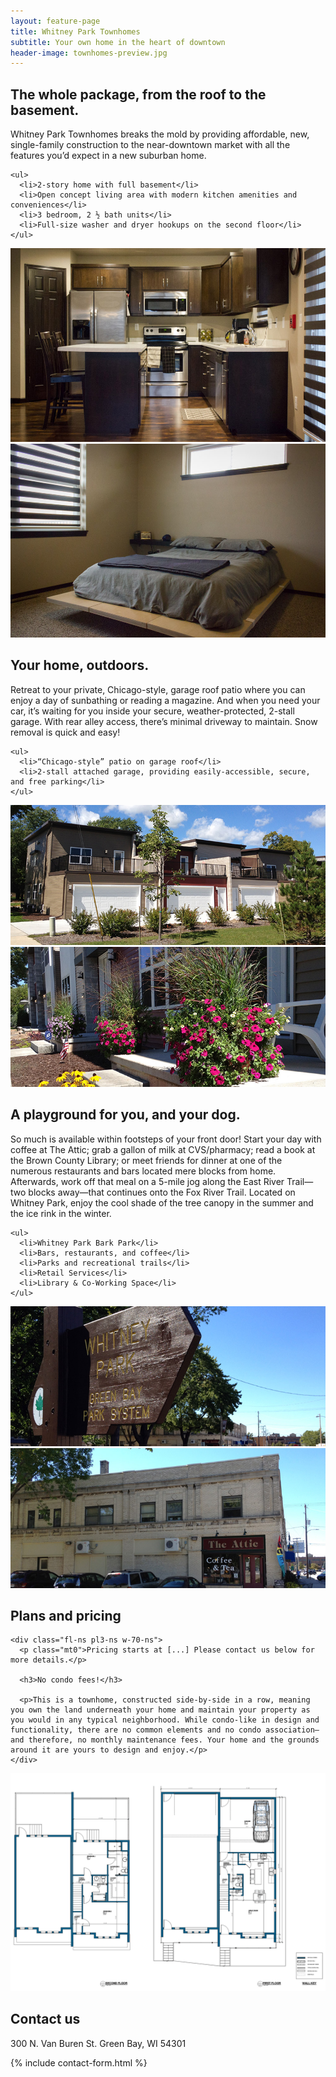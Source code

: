 ```yaml
---
layout: feature-page
title: Whitney Park Townhomes
subtitle: Your own home in the heart of downtown
header-image: townhomes-preview.jpg
---
```


<section class="mw7 ph3 center cf mv4">
  <h2 class="fl-ns w-30-ns pr3-ns mt0 whitney-red">The whole package, from the roof to the basement.</h2>

  <div class="fl-ns pl3-ns w-70-ns">
    <p class="mt0">Whitney Park Townhomes breaks the mold by providing affordable, new, single-family construction to the near-downtown market with all the features you’d expect in a new suburban home.</p>

    <ul>
      <li>2-story home with full basement</li>
      <li>Open concept living area with modern kitchen amenities and conveniences</li>
      <li>3 bedroom, 2 ½ bath units</li>
      <li>Full-size washer and dryer hookups on the second floor</li>
    </ul>
  </div>
</section>

<section class="mw9 center">
  <div class="card-container card-container-wide">
    <div class="card w-50-l">
      <div class="card-content">
        <img class="w-100" src="/images/townhomes-kitchen.jpg">
      </div>
    </div>
    <div class="card w-50-l">
      <div class="card-content">
        <img class="w-100" src="/images/townhomes-bedroom.jpg">
      </div>
    </div>
  </div>
</section>

<section class="mw7 ph3 center cf mv4">
  <h2 class="fl-ns w-30-ns pr3-ns mt0 whitney-red">Your home, outdoors.</h2>

  <div class="fl-ns pl3-ns w-70-ns">
    <p class="mt0">Retreat to your private, Chicago-style, garage roof patio where you can enjoy a day of sunbathing or reading a magazine. And when you need your car, it’s waiting for you inside your secure, weather-protected, 2-stall garage. With rear alley access, there’s minimal driveway to maintain. Snow removal is quick and easy!</p>

    <ul>
      <li>“Chicago-style” patio on garage roof</li>
      <li>2-stall attached garage, providing easily-accessible, secure, and free parking</li>
    </ul>
  </div>
</section>

<section class="mw9 center">
  <div class="card-container card-container-reverse card-container-wide">
    <div class="card w-50-l">
      <div class="card-content">
        <img class="w-100" src="/images/townhomes-roof-garage.jpg">
      </div>
    </div>
    <div class="card w-50-l">
      <div class="card-content">
        <img class="w-100" src="/images/townhomes-entrance.jpg">
      </div>
    </div>
  </div>
</section>

<section class="mw7 ph3 center cf mv4">
  <h2 class="fl-ns w-30-ns pr3-ns mt0 whitney-red">A playground for you, and your dog.</h2>

  <div class="fl-ns pl3-ns w-70-ns">
    <p class="mt0">So much is available within footsteps of your front door! Start your day with coffee at The Attic; grab a gallon of milk at CVS/pharmacy; read a book at the Brown County Library; or meet friends for dinner at one of the numerous restaurants and bars located mere blocks from home. Afterwards, work off that meal on a 5-mile jog along the East River Trail—two blocks away—that continues onto the Fox River Trail. Located on Whitney Park, enjoy the cool shade of the tree canopy in the summer and the ice rink in the winter.</p>

    <ul>
      <li>Whitney Park Bark Park</li>
      <li>Bars, restaurants, and coffee</li>
      <li>Parks and recreational trails</li>
      <li>Retail Services</li>
      <li>Library & Co-Working Space</li>
    </ul>
  </div>
</section>

<section class="mw9 center">
  <div class="card-container card-container-wide">
    <div class="card w-50-l">
      <div class="card-content">
        <img class="w-100" src="/images/townhomes-whitney-park.jpg">
      </div>
    </div>
    <div class="card w-50-l">
      <div class="card-content">
        <img class="w-100" src="/images/townhomes-neighborhood.jpg">
      </div>
    </div>
  </div>
</section>

<section class="mw8 center ph3 cf mv4">
  <div class="mw7 center">
    <h2 class="fl-ns w-30-ns pr3-ns mt0 whitney-red">Plans and pricing</h2>

    <div class="fl-ns pl3-ns w-70-ns">
      <p class="mt0">Pricing starts at [...] Please contact us below for more details.</p>

      <h3>No condo fees!</h3>

      <p>This is a townhome, constructed side-by-side in a row, meaning you own the land underneath your home and maintain your property as you would in any typical neighborhood. While condo-like in design and functionality, there are no common elements and no condo association—and therefore, no monthly maintenance fees. Your home and the grounds around it are yours to design and enjoy.</p>
    </div>
  </div>

  <div class="fl pa2 w-100"><img src="/images/townhomes-phase-4-floor-plan.png" alt="Townhomes floor plan"></div>
</section>

<section style="background-image: url('/images/background-3.jpg');" class="cover pa3 pv4">
  <div class="mw6 center">
    <h2 class="mt0 ph2 f2 mw6 center tc mb3 whitney-red">Contact us</h2>
    <p>300 N. Van Buren St. Green Bay, WI 54301</p>
    {% include contact-form.html %}
  </div>
</section>
